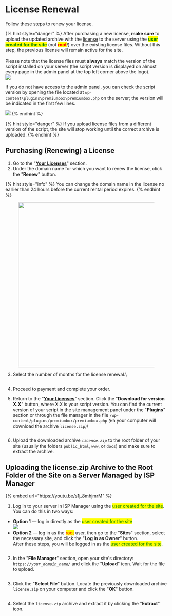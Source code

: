 # License Renewal

Follow these steps to renew your license.

{% hint style="danger" %}
After purchasing a new license, **make sure** to upload the updated archive with the [license](https://premiumexchanger.com/ulicense/) to the server using the <mark style="color:green;">**user created for the site**</mark> (not <mark style="color:red;">**root**</mark>!) over the existing license files. Without this step, the previous license will remain active for the site.\
\
Please note that the license files must **always** match the version of the script installed on your server (the script version is displayed on almost every page in the admin panel at the top left corner above the logo).\
![](<../../.gitbook/assets/image (1934).png>)

If you do not have access to the admin panel, you can check the script version by opening the file located at `wp-content\plugins\premiumbox\premiumbox.php` on the server; the version will be indicated in the first few lines.

![](<../../.gitbook/assets/image (2005).png>)
{% endhint %}

{% hint style="danger" %}
If you upload license files from a different version of the script, the site will stop working until the correct archive is uploaded.
{% endhint %}

## Purchasing (Renewing) a License

1. Go to the "[**Your Licenses**](https://premiumexchanger.com/ulicense/)" section.
2. Under the domain name for which you want to renew the license, click the "**Renew**" button.

{% hint style="info" %}
You can change the domain name in the license no earlier than 24 hours before the current rental period expires.
{% endhint %}

<figure><img src="../../.gitbook/assets/Screenshot_11 (1).png" alt="" width="514"><figcaption></figcaption></figure>

3. Select the number of months for the license renewal.\

    <figure><img src="../../.gitbook/assets/изображение (96).png" alt=""><figcaption></figcaption></figure>
4. Proceed to payment and complete your order.
5. Return to the "[**Your Licenses**](https://premiumexchanger.com/ulicense/)" section. Click the "**Download for version X.X**" button, where X.X is your script version. You can find the current version of your script in the site management panel under the "**Plugins**" section or through the file manager in the file `/wp-content/plugins/premiumbox/premiumbox.php` _(&#x43D;_&#x430; your computer will download the archive `license.zip`_)_\

    <figure><img src="../../.gitbook/assets/изображение (51).png" alt=""><figcaption></figcaption></figure>
6. Upload the downloaded archive _`license.zip`_ to the root folder of your site (usually the folders `public_html`, `www`, or `docs`) and make sure to extract the archive.

## Uploading the license.zip Archive to the Root Folder of the Site on a Server Managed by ISP Manager

{% embed url="https://youtu.be/s1j_8mhjmrM" %}

1. Log in to your server in ISP Manager using the <mark style="color:green;">user created for the site</mark>. \
   You can do this in two ways:

* **Option 1** — log in directly as the <mark style="color:green;">user created for the site</mark>\
  ![](<../../.gitbook/assets/image (512).png>)
* **Option 2** — log in as the <mark style="color:red;">root</mark> user, then go to the "**Sites**" section, select the necessary site, and click the "**Log in as Owner**" button.\
  After these steps, you will be logged in as the <mark style="color:green;">user created for the site</mark>.

<figure><img src="../../.gitbook/assets/image (998).png" alt=""><figcaption></figcaption></figure>

2. In the "**File Manager**" section, open your site's directory: `https://`_`your_domain_name/`_ and click the "**Upload**" icon. Wait for the file to upload.

<figure><img src="../../.gitbook/assets/image (903).png" alt=""><figcaption></figcaption></figure>

3. Click the "**Select File**" button. Locate the previously downloaded archive `license.zip` on your computer and click the "**OK**" button.

<figure><img src="../../.gitbook/assets/image (1197).png" alt=""><figcaption></figcaption></figure>

4. Select the `license.zip` archive and extract it by clicking the "**Extract**" icon.

<figure><img src="../../.gitbook/assets/image (985).png" alt=""><figcaption></figcaption></figure>